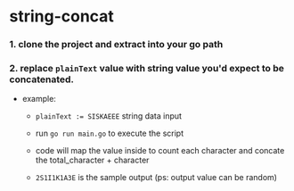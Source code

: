 # string-concat

### 1. clone the project and extract into your go path

### 2. replace ```plainText``` value with string value you'd expect to be concatenated.
   
-   example:
    - ```plainText := SISKAEEE``` string data input

    - run ```go run main.go``` to execute the script
        
    - code will map the value inside to count each character and concate the total_character + character
        
    - ```2S1I1K1A3E``` is the sample output (ps: output value can be random)


